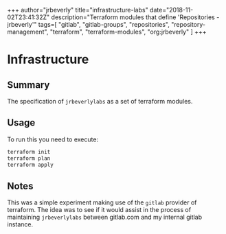 +++
author="jrbeverly"
title="infrastructure-labs"
date="2018-11-02T23:41:32Z"
description="Terraform modules that define 'Repositories - jrbeverly'"
tags=[
  "gitlab",
  "gitlab-groups",
  "repositories",
  "repository-management",
  "terraform",
  "terraform-modules",
  "org:jrbeverly"
]
+++

# Infrastructure

## Summary

The specification of `jrbeverlylabs` as a set of terraform modules.

## Usage

To run this you need to execute:

```bash
terraform init
terraform plan
terraform apply
```

## Notes

This was a simple experiment making use of the `gitlab` provider of terraform. The idea was to see if it would assist in the process of maintaining `jrbeverlylabs` between gitlab.com and my internal gitlab instance.
